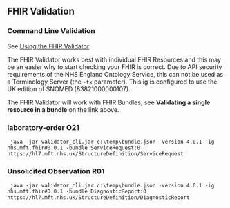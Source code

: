 
## FHIR Validation

### Command Line Validation

See [Using the FHIR Validator](https://confluence.hl7.org/display/FHIR/Using+the+FHIR+Validator)

The FHIR Validator works best with individual FHIR Resources and this may be an easier why to start checking your FHIR is correct.
Due to API security requirements of the NHS England Ontology Service, this can not be used as a Terminology Server (the `-tx` parameter). This ig is configured to use the UK edition of SNOMED (83821000000107).

The FHIR Validator will work with FHIR Bundles, see **Validating a single resource in a bundle** on the link above.

### laboratory-order O21

```aiignore
 java -jar validator_cli.jar c:\temp\bundle.json -version 4.0.1 -ig nhs.mft.fhir#0.0.1 -bundle ServiceRequest:0 https://hl7.mft.nhs.uk/StructureDefinition/ServiceRequest
```

### Unsolicited Observation R01

```aiignore
 java -jar validator_cli.jar c:\temp\bundle.json -version 4.0.1 -ig nhs.mft.fhir#0.0.1 -bundle DiagnosticReport:0 https://hl7.mft.nhs.uk/StructureDefinition/DiagnosticReport
```

